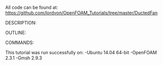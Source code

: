 
All code can be found at: https://github.com/lordvon/OpenFOAM_Tutorials/tree/master/DuctedFan

DESCRIPTION:

OUTLINE:

COMMANDS:

This tutorial was run successfully on:
-Ubuntu 14.04 64-bit
-OpenFOAM 2.3.1
-Gmsh 2.9.3